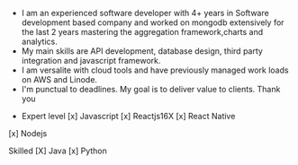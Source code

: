  - I am an experienced software developer with 4+ years in Software development based company and worked on mongodb extensively for the last 2 years mastering the aggregation framework,charts and analytics.
- My main skills are API development, database design, third party integration and javascript  framework.
- I am versalite with cloud tools and have previously managed work loads on AWS and Linode.
- I'm punctual to deadlines. My goal is to deliver value to clients. Thank you

+ Expert level
[x] Javascript
[x] Reactjs16X 
[x] React Native

[x] Nodejs

Skilled
[X] Java
[x] Python
